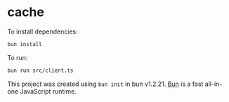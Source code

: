 # cache

To install dependencies:

```bash
bun install
```

To run:

```bash
bun run src/client.ts
```

This project was created using `bun init` in bun v1.2.21. [Bun](https://bun.com) is a fast all-in-one JavaScript runtime.
